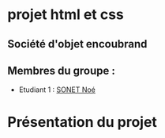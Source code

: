 # projet html et css

## Société d'objet encoubrand 

## Membres du groupe : 

- Etudiant 1 : [SONET Noé](mailto:noe.sonet@edu.univ-fcomte.fr?subject=projet_html)

# Présentation du projet
